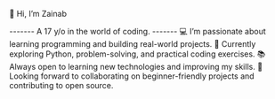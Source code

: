 👋 Hi, I’m Zainab

-------   A 17 y/o in the world of coding.   -------
💻 I’m passionate about learning programming and building real-world projects.
🚀 Currently exploring Python, problem-solving, and practical coding exercises.
📚 Always open to learning new technologies and improving my skills.
🤝 Looking forward to collaborating on beginner-friendly projects and contributing to open source.
